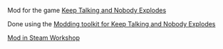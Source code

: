 Mod for the game [Keep Talking and Nobody Explodes](https://keeptalkinggame.com/)

Done using the [Modding toolkit for Keep Talking and Nobody Explodes](https://github.com/keeptalkinggame/ktanemodkit)

[Mod in Steam Workshop](https://steamcommunity.com/sharedfiles/filedetails/?id=1860975453)
